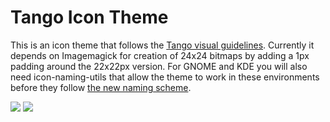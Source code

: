 # Tango Icon Theme

This is an icon theme that follows the [Tango visual guidelines][1]. Currently
it depends on Imagemagick for creation of 24x24 bitmaps by adding a 1px padding
around the 22x22px version. For GNOME and KDE you will also need
icon-naming-utils that allow the theme to work in these environments before
they follow [the new naming scheme][2].


[1]: http://tango.freedesktop.org/Tango_Icon_Theme_Guidelines
[2]: http://tango.freedesktop.org/Standard_Icon_Naming_Specification

![](scalable/actions/address-book-new.svg)
![](scalable/actions/appointment-new.svg)

